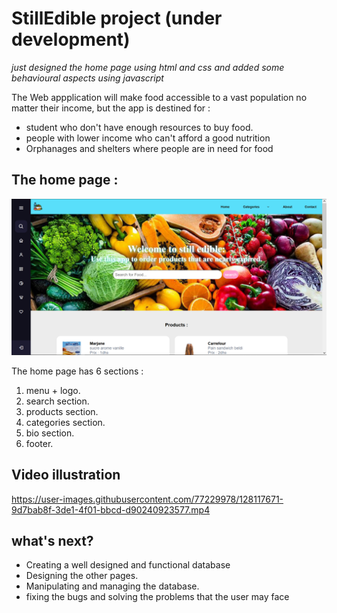 # StillEdible project (under development)
<p><i>just designed the home page using html and css and added some behavioural aspects using javascript</i></p>
<p>The Web appplication will make food accessible to a vast population no matter their income, but the app is destined for :</p>
<ul>
  <li>student who don't have enough resources to buy food.</li>
  <li>people with lower income who can't afford a good nutrition</li>
  <li>Orphanages and shelters where people are in need for food</li>
</ul>
<h2>The home page :</h2>
<img src="https://github.com/med-zr/StillEdible/blob/main/still-edible-home-page.png" alt="">
<p>The home page has 6 sections :</p>
  <ol>
    <li> menu + logo.</li>
    <li>search section.</li>
    <li>products section.</li>
    <li>categories section.</li>
    <li>bio section.</li>
    <li>footer.</li>
  </ol>
<h2>Video illustration</h2>

https://user-images.githubusercontent.com/77229978/128117671-9d7bab8f-3de1-4f01-bbcd-d90240923577.mp4

<h2>what's next?</h2>
<ul>
  <li>Creating a well designed and functional database</li>
  <li>Designing the other pages.</li>
  <li>Manipulating and managing the database.</li>
  <li>fixing the bugs and solving the problems that the user may face</li>
</ul>
